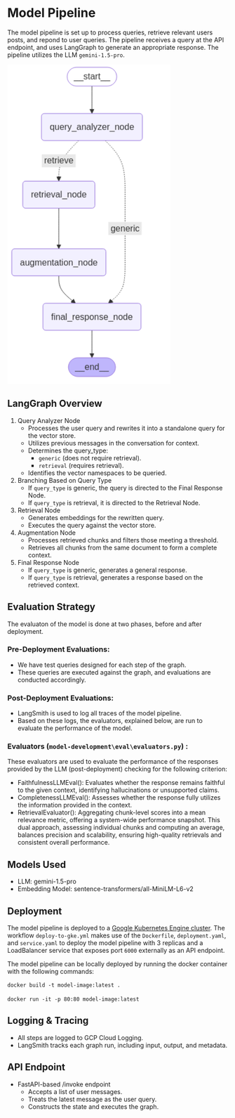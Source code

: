 # Model Pipeline

The model pipeline is set up to process queries, retrieve relevant users posts, and repond to user queries. The pipeline receives a query at the API endpoint, and uses LangGraph to generate an appropriate response. The pipeline utilizes the LLM `gemini-1.5-pro`.

![Model Pipeline flow](/images/model_pipeline.png)

## LangGraph Overview

1. Query Analyzer Node
    - Processes the user query and rewrites it into a standalone query for the vector store.
    - Utilizes previous messages in the conversation for context.
    - Determines the query_type:
        - `generic` (does not require retrieval).
        - `retrieval` (requires retrieval).
    - Identifies the vector namespaces to be queried.
2. Branching Based on Query Type
    - If `query_type` is generic, the query is directed to the Final Response Node.
    - If `query_type` is retrieval, it is directed to the Retrieval Node.
3. Retrieval Node
    - Generates embeddings for the rewritten query.
    - Executes the query against the vector store.
4. Augmentation Node
    - Processes retrieved chunks and filters those meeting a threshold.
    - Retrieves all chunks from the same document to form a complete context.
5. Final Response Node
    - If `query_type` is generic, generates a general response.
    - If `query_type` is retrieval, generates a response based on the retrieved context.

## Evaluation Strategy

The evaluaton of the model is done at two phases, before and after deployment. 

### Pre-Deployment Evaluations:
- We have test queries designed for each step of the graph.
- These queries are executed against the graph, and evaluations are conducted accordingly.

### Post-Deployment Evaluations:
- LangSmith is used to log all traces of the model pipeline.
- Based on these logs, the evaluators, explained below, are run to evaluate the performance of the model.

### Evaluators (`model-development\eval\evaluators.py`) :
These evaluators are used to evaluate the performance of the responses provided by the LLM (post-deployment) checking for the following criterion:
- FaithfulnessLLMEval(): Evaluates whether the response remains faithful to the given context, identifying hallucinations or unsupported claims.
- CompletenessLLMEval(): Assesses whether the response fully utilizes the information provided in the context.
- RetrievalEvaluator(): Aggregating chunk-level scores into a mean relevance metric, offering a system-wide performance snapshot. This dual approach, assessing individual chunks and computing an average, balances precision and scalability, ensuring high-quality retrievals and consistent overall performance.

## Models Used
  - LLM: gemini-1.5-pro
  - Embedding Model: sentence-transformers/all-MiniLM-L6-v2
  
## Deployment

The model pipeline is deployed to a [Google Kubernetes Engine cluster](/docs/GKE-Setup.md). The workflow `deploy-to-gke.yml` makes use of the `Dockerfile`, `deployment.yaml`, and `service.yaml` to deploy the model pipeline with 3 replicas and a LoadBalancer service that exposes port `6000` externally as an API endpoint.

The model pipeline can be locally deployed by running the docker container with the following commands:

```
docker build -t model-image:latest .

docker run -it -p 80:80 model-image:latest
```

## Logging & Tracing
  - All steps are logged to GCP Cloud Logging.
  - LangSmith tracks each graph run, including input, output, and metadata.

## API Endpoint
  - FastAPI-based /invoke endpoint
      - Accepts a list of user messages.
      - Treats the latest message as the user query.
      - Constructs the state and executes the graph.
